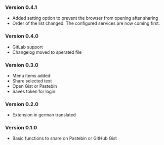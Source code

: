 ### Version 0.4.1
* Added setting option to prevent the browser from opening after sharing
* Order of the list changed. The configured services are now coming first.

### Version 0.4.0
* GitLab support
* Changelog moved to sperated file

### Version 0.3.0
* Menu items added
* Share selected text
* Open Gist or Pastebin
* Saves token for login

### Version 0.2.0
* Extension in german translated

### Version 0.1.0
* Basic functions to share on Pastebin or GitHub Gist